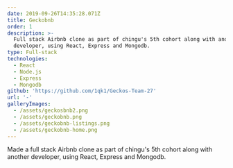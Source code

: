 ```yaml
---
date: 2019-09-26T14:35:28.071Z
title: Geckobnb
order: 1
description: >-
  Full stack Airbnb clone as part of chingu's 5th cohort along with another
  developer, using React, Express and Mongodb.
type: Full-stack
technologies:
  - React
  - Node.js
  - Express
  - Mongodb
github: 'https://github.com/1qk1/Geckos-Team-27'
url: '-'
galleryImages:
  - /assets/geckosbnb2.png
  - /assets/geckobnb.png
  - /assets/geckobnb-listings.png
  - /assets/geckobnb-home.png
---
```

Made a full stack Airbnb clone as part of chingu's 5th cohort along with another developer, using React, Express and Mongodb.
